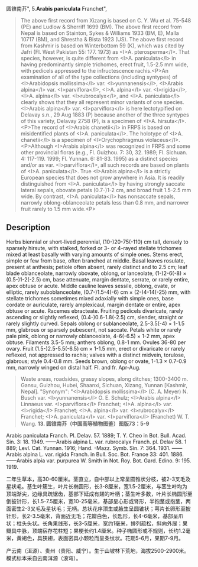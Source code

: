 圆锥南芥",
5.**Arabis paniculata** Franchet",

> The above first record from Xizang is based on C. Y. Wu et al. 75-548 (PE) and Ludlow &amp; Sherriff 1699 (BM). The above first record from Nepal is based on Stainton, Sykes &amp; Williams 1933 (BM, E), Malla 10717 (BM), and Shrestha &amp; Bista 1923 (US). The above first record from Kashmir is based on Winterbottom 59 (K), which was cited by Jafri (Fl. West Pakistan 55: 177. 1973) as &lt;I&gt;A. pterosperma&lt;/I&gt;. That species, however, is quite different from &lt;I&gt;A. paniculata&lt;/I&gt; in having predominantly simple trichomes, erect fruit, 1.5-2.5 mm wide, with pedicels appressed to the infructescence rachis.&lt;P&gt;An examination of all of the type collections (including syntypes) of &lt;I&gt;Arabidopsis mollissima&lt;/I&gt; var. &lt;I&gt;yunnanensis&lt;/I&gt;, &lt;I&gt;Arabis alpina&lt;/I&gt; var. &lt;I&gt;parviflora&lt;/I&gt;, &lt;I&gt;A. alpina&lt;/I&gt; var. &lt;I&gt;rigida&lt;/I&gt;, &lt;I&gt;A. alpina&lt;/I&gt; var. &lt;I&gt;rubrocalyx&lt;/I&gt;, and &lt;I&gt;A. paniculata&lt;/I&gt; clearly shows that they all represent minor variants of one species. &lt;I&gt;Arabis alpina&lt;/I&gt; var. &lt;I&gt;parviflora&lt;/I&gt; is here lectotypified on Delavay s.n., 29 Aug 1883 (P) because another of the three syntypes of this variety, Delavay 2758 (P), is a specimen of &lt;I&gt;A. hirsuta&lt;/I&gt;.&lt;P&gt;The record of &lt;I&gt;Arabis chanetii&lt;/I&gt; in FRPS is based on misidentified plants of &lt;I&gt;A. paniculata&lt;/I&gt;. The holotype of &lt;I&gt;A. chanetii&lt;/I&gt; is a specimen of &lt;I&gt;Orychophragmus violaceus&lt;/I&gt;.&lt;P&gt;Although &lt;I&gt;Arabis alpina&lt;/I&gt; was recognized in FRPS and some other provincial floras (e.g., Fl. Guizhou. 7: 30, 32. 1989; Fl. Sichuan. 4: 117-119. 1999; Fl. Yunnan. 6: 81-83. 1995) as a distinct species and/or as var. &lt;I&gt;parviflora&lt;/I&gt;, all such records are based on plants of &lt;I&gt;A. paniculata&lt;/I&gt;. True &lt;I&gt;Arabis alpina&lt;/I&gt; is a strictly European species that does not grow anywhere in Asia. It is readily distinguished from &lt;I&gt;A. paniculata&lt;/I&gt; by having strongly saccate lateral sepals, obovate petals (0.7-)1-2 cm, and broad fruit 1.5-2.5 mm wide. By contrast, &lt;I&gt;A. paniculata&lt;/I&gt; has nonsaccate sepals, narrowly oblong-oblanceolate petals less than 0.8 mm, and narrower fruit rarely to 1.5 mm wide.&lt;P&gt;

## Description
Herbs biennial or short-lived perennial, (10-)20-75(-110) cm tall, densely to sparsely hirsute, with stalked, forked or 3- or 4-rayed stellate trichomes mixed at least basally with varying amounts of simple ones. Stems erect, simple or few from base, often branched at middle. Basal leaves rosulate, present at anthesis; petiole often absent, rarely distinct and to 2.5 cm; leaf blade oblanceolate, narrowly obovate, oblong, or lanceolate, (1-)2-6(-8) × (0.5-)1-2(-2.5) cm, base attenuate, margin dentate, serrate, or rarely entire, apex obtuse or acute. Middle cauline leaves sessile, oblong, ovate, or elliptic, rarely suboblanceolate, (0.7-)1.5-4(-6) cm × (2-)4-14(-25) mm, with stellate trichomes sometimes mixed adaxially with simple ones, base cordate or auriculate, rarely amplexicaul, margin dentate or entire, apex obtuse or acute. Racemes ebracteate. Fruiting pedicels divaricate, rarely ascending or slightly reflexed, (0.4-)0.6-1.8(-2.5) cm, slender, straight or rarely slightly curved. Sepals oblong or sublanceolate, 2.5-3.5(-4) × 1-1.5 mm, glabrous or sparsely pubescent, not saccate. Petals white or rarely pale pink, oblong or narrowly oblanceolate, 4-6(-6.5) × 1-2 mm, apex obtuse. Filaments 3.5-5 mm; anthers oblong, 0.8-1 mm. Ovules 36-80 per ovary. Fruit (1.5-)2.5-5.5(-6.5) cm × 1-1.5 mm, erect or divaricate or rarely reflexed, not appressed to rachis; valves with a distinct midvein, torulose, glabrous; style 0.4-0.8 mm. Seeds brown, oblong or ovate, 1-1.3 × 0.7-0.9 mm, narrowly winged on distal half. Fl. and fr. Apr-Aug.

> Waste areas, roadsides, grassy slopes, along ditches; 1300-3400 m. Gansu, Guizhou, Hubei, Shaanxi, Sichuan, Xizang, Yunnan [Kashmir, Nepal].
  "Synonym": "&lt;I&gt;Arabidopsis mollissima&lt;/I&gt; (C. A. Meyer) N. Busch var. &lt;I&gt;yunnanensis&lt;/I&gt; O. E. Schulz; &lt;I&gt;Arabis alpina&lt;/I&gt; Linnaeus var. &lt;I&gt;parviflora&lt;/I&gt; Franchet; &lt;I&gt;A. alpina&lt;/I&gt; var. &lt;I&gt;rigida&lt;/I&gt; Franchet; &lt;I&gt;A. alpina&lt;/I&gt; var. &lt;I&gt;rubrocalyx&lt;/I&gt; Franchet; &lt;I&gt;A. paniculata&lt;/I&gt; var. &lt;I&gt;parviflora&lt;/I&gt; (Franchet) W. T. Wang.
**13. 圆锥南芥（中国高等植物图鉴）图版73：5-9**

Arabis paniculata Franch. Pl. Delav. 57. 1889; T. Y. Cheo in Bot. Bull. Acad. Sin. 3: 18. 1949. ——Arabis alpina L. var. rubrocalyx Franch. pl. Delav 58. 1 889; Levl. Cat. Yunnan. 1916; Hand. -Mazz. Symb. Sin. 7: 364. 1931. ——Arabis alpina L. var. rigida Franch. in Bull. Soc. Bot. France 33: 401. 1886. ——Arabis alpia var. purpurea W. Smith in Not. Roy. Bot. Gard. Edino. 9: 195. 1919.

二年生草本，高30-60厘米。茎直立，自中部以上常呈圆锥状分枝，被2-3叉毛及星状毛。基生叶簇生，叶片长椭圆形，长3-8厘米，宽1.5-2厘米，与茎生叶均为顶端渐尖，边缘具疏锯齿，基部下延成有翅的叶柄；茎生叶多数，叶片长椭圆形至倒披针形，长1.5-7.5厘米，宽10-25毫米，基部呈心形或肾形，半抱茎或抱茎，两面密生2-3叉毛及星状毛；无柄。总状花序顶生或腋生呈圆锥状；萼片长卵形至披针形，长2-3.5毫米，背面近无毛；花瓣白色，长匙形，长4-6毫米，基部呈爪状；柱头头状。长角果线形，长3-5厘米，宽约1毫米，排列疏松，斜向外展；果瓣具中脉，顶端宿存花柱短；果梗长约1.4厘米。种子椭圆形或不规则，长约1.2毫米，黄褐色，具狭翅，表面密具小颗粒而呈条纹状。花期5-6月，果期7-9月。

产云南（洱源）、贵州（贵阳、威宁）。生于山坡林下荒地，海拔2500-2900米。模式标本采自云南洱源（浪穹）。
